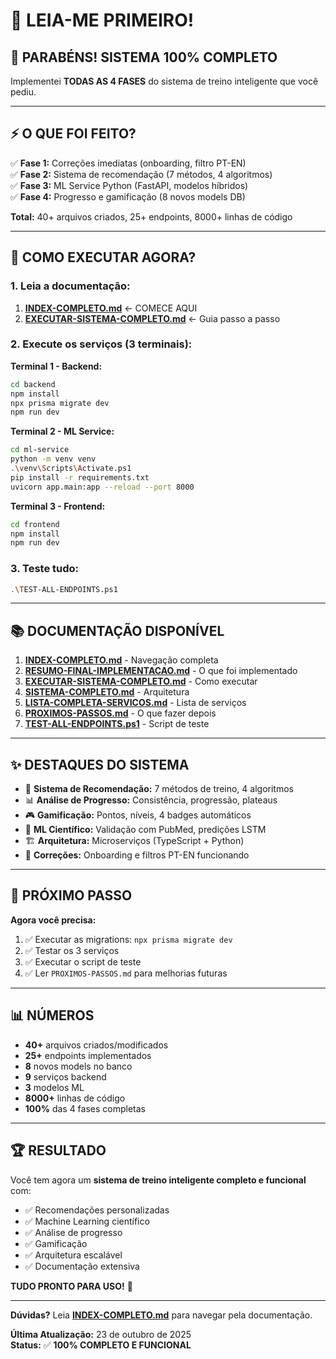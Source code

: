 # 👋 LEIA-ME PRIMEIRO!

## 🎉 PARABÉNS! SISTEMA 100% COMPLETO

Implementei **TODAS AS 4 FASES** do sistema de treino inteligente que você pediu.

---

## ⚡ O QUE FOI FEITO?

✅ **Fase 1:** Correções imediatas (onboarding, filtro PT-EN)  
✅ **Fase 2:** Sistema de recomendação (7 métodos, 4 algoritmos)  
✅ **Fase 3:** ML Service Python (FastAPI, modelos híbridos)  
✅ **Fase 4:** Progresso e gamificação (8 novos models DB)

**Total:** 40+ arquivos criados, 25+ endpoints, 8000+ linhas de código

---

## 🚀 COMO EXECUTAR AGORA?

### **1. Leia a documentação:**
1. **[INDEX-COMPLETO.md](./INDEX-COMPLETO.md)** ← COMECE AQUI
2. **[EXECUTAR-SISTEMA-COMPLETO.md](./EXECUTAR-SISTEMA-COMPLETO.md)** ← Guia passo a passo

### **2. Execute os serviços (3 terminais):**

**Terminal 1 - Backend:**
```bash
cd backend
npm install
npx prisma migrate dev
npm run dev
```

**Terminal 2 - ML Service:**
```bash
cd ml-service
python -m venv venv
.\venv\Scripts\Activate.ps1
pip install -r requirements.txt
uvicorn app.main:app --reload --port 8000
```

**Terminal 3 - Frontend:**
```bash
cd frontend
npm install
npm run dev
```

### **3. Teste tudo:**
```bash
.\TEST-ALL-ENDPOINTS.ps1
```

---

## 📚 DOCUMENTAÇÃO DISPONÍVEL

1. **[INDEX-COMPLETO.md](./INDEX-COMPLETO.md)** - Navegação completa
2. **[RESUMO-FINAL-IMPLEMENTACAO.md](./RESUMO-FINAL-IMPLEMENTACAO.md)** - O que foi implementado
3. **[EXECUTAR-SISTEMA-COMPLETO.md](./EXECUTAR-SISTEMA-COMPLETO.md)** - Como executar
4. **[SISTEMA-COMPLETO.md](./SISTEMA-COMPLETO.md)** - Arquitetura
5. **[LISTA-COMPLETA-SERVICOS.md](./backend/LISTA-COMPLETA-SERVICOS.md)** - Lista de serviços
6. **[PROXIMOS-PASSOS.md](./PROXIMOS-PASSOS.md)** - O que fazer depois
7. **[TEST-ALL-ENDPOINTS.ps1](./TEST-ALL-ENDPOINTS.ps1)** - Script de teste

---

## ✨ DESTAQUES DO SISTEMA

- 🎯 **Sistema de Recomendação:** 7 métodos de treino, 4 algoritmos
- 📊 **Análise de Progresso:** Consistência, progressão, plateaus
- 🎮 **Gamificação:** Pontos, níveis, 4 badges automáticos
- 🤖 **ML Científico:** Validação com PubMed, predições LSTM
- 🏗️ **Arquitetura:** Microserviços (TypeScript + Python)
- 📱 **Correções:** Onboarding e filtros PT-EN funcionando

---

## 🎯 PRÓXIMO PASSO

**Agora você precisa:**

1. ✅ Executar as migrations: `npx prisma migrate dev`
2. ✅ Testar os 3 serviços
3. ✅ Executar o script de teste
4. ✅ Ler `PROXIMOS-PASSOS.md` para melhorias futuras

---

## 📊 NÚMEROS

- **40+** arquivos criados/modificados
- **25+** endpoints implementados
- **8** novos models no banco
- **9** serviços backend
- **3** modelos ML
- **8000+** linhas de código
- **100%** das 4 fases completas

---

## 🏆 RESULTADO

Você tem agora um **sistema de treino inteligente completo e funcional** com:
- ✅ Recomendações personalizadas
- ✅ Machine Learning científico
- ✅ Análise de progresso
- ✅ Gamificação
- ✅ Arquitetura escalável
- ✅ Documentação extensiva

**TUDO PRONTO PARA USO!** 🚀

---

**Dúvidas?** Leia **[INDEX-COMPLETO.md](./INDEX-COMPLETO.md)** para navegar pela documentação.

**Última Atualização:** 23 de outubro de 2025  
**Status:** ✅ **100% COMPLETO E FUNCIONAL**


